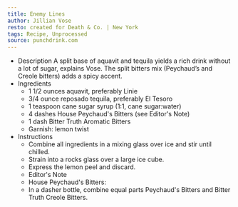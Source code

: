 ```yaml
---
title: Enemy Lines
author: Jillian Vose
resto: created for Death & Co. | New York
tags: Recipe, Unprocessed
source: punchdrink.com
---
```

- Description
A split base of aquavit and tequila yields a rich drink without a lot of sugar, explains Vose. The split bitters mix (Peychaud’s and Creole bitters) adds a spicy accent.
- Ingredients
  - 1 1/2 ounces aquavit, preferably Linie
  - 3/4 ounce reposado tequila, preferably El Tesoro
  - 1 teaspoon cane sugar syrup (1:1, cane sugar:water)
  - 4 dashes House Peychaud's Bitters (see Editor's Note)
  - 1 dash Bitter Truth Aromatic Bitters
  - Garnish: lemon twist
- Instructions
  - Combine all ingredients in a mixing glass over ice and stir until chilled.
  - Strain into a rocks glass over a large ice cube.
  - Express the lemon peel and discard.
  - Editor's Note
  - House Peychaud's Bitters:
  - In a dasher bottle, combine equal parts Peychaud's Bitters and Bitter Truth Creole Bitters.

